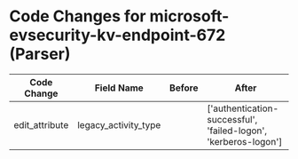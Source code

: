 # Code Changes for microsoft-evsecurity-kv-endpoint-672 (Parser)

| Code Change | Field Name | Before | After |
|-------------|------------|--------|-------|
| edit_attribute | legacy_activity_type |  | ['authentication-successful', 'failed-logon', 'kerberos-logon'] |